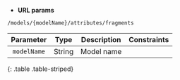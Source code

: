 * **URL params**

`/models/{modelName}/attributes/fragments`  

Parameter | Type | Description | Constraints  
:-------: | :--: | :---------: | :---------:  
`modelName` | String | Model name |   
{: .table .table-striped}

